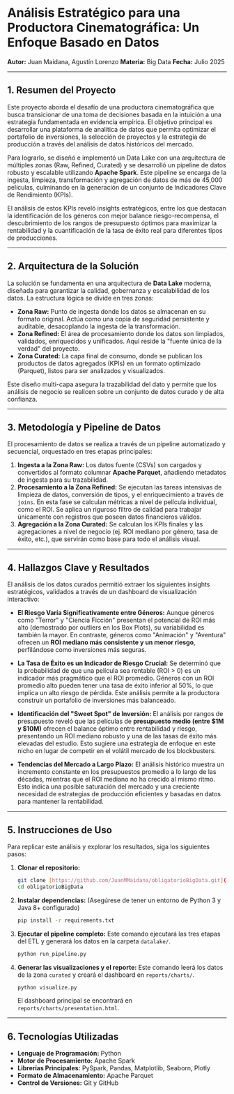 # Análisis Estratégico para una Productora Cinematográfica: Un Enfoque Basado en Datos

**Autor:** Juan Maidana, Agustín Lorenzo
**Materia:** Big Data
**Fecha:** Julio 2025

---

## 1. Resumen del Proyecto

Este proyecto aborda el desafío de una productora cinematográfica que busca transicionar de una toma de decisiones basada en la intuición a una estrategia fundamentada en evidencia empírica. El objetivo principal es desarrollar una plataforma de analítica de datos que permita optimizar el portafolio de inversiones, la selección de proyectos y la estrategia de producción a través del análisis de datos históricos del mercado.

Para lograrlo, se diseñó e implementó un Data Lake con una arquitectura de múltiples zonas (Raw, Refined, Curated) y se desarrolló un pipeline de datos robusto y escalable utilizando **Apache Spark**. Este pipeline se encarga de la ingesta, limpieza, transformación y agregación de datos de más de 45,000 películas, culminando en la generación de un conjunto de Indicadores Clave de Rendimiento (KPIs).

El análisis de estos KPIs reveló insights estratégicos, entre los que destacan la identificación de los géneros con mejor balance riesgo-recompensa, el descubrimiento de los rangos de presupuesto óptimos para maximizar la rentabilidad y la cuantificación de la tasa de éxito real para diferentes tipos de producciones.

---

## 2. Arquitectura de la Solución

La solución se fundamenta en una arquitectura de **Data Lake** moderna, diseñada para garantizar la calidad, gobernanza y escalabilidad de los datos. La estructura lógica se divide en tres zonas:

* **Zona Raw:** Punto de ingesta donde los datos se almacenan en su formato original. Actúa como una copia de seguridad persistente y auditable, desacoplando la ingesta de la transformación.
* **Zona Refined:** El área de procesamiento donde los datos son limpiados, validados, enriquecidos y unificados. Aquí reside la "fuente única de la verdad" del proyecto.
* **Zona Curated:** La capa final de consumo, donde se publican los productos de datos agregados (KPIs) en un formato optimizado (Parquet), listos para ser analizados y visualizados.

Este diseño multi-capa asegura la trazabilidad del dato y permite que los análisis de negocio se realicen sobre un conjunto de datos curado y de alta confianza.

---

## 3. Metodología y Pipeline de Datos

El procesamiento de datos se realiza a través de un pipeline automatizado y secuencial, orquestado en tres etapas principales:

1.  **Ingesta a la Zona Raw:** Los datos fuente (CSVs) son cargados y convertidos al formato columnar **Apache Parquet**, añadiendo metadatos de ingesta para su trazabilidad.
2.  **Procesamiento a la Zona Refined:** Se ejecutan las tareas intensivas de limpieza de datos, conversión de tipos, y el enriquecimiento a través de `joins`. En esta fase se calculan métricas a nivel de película individual, como el ROI. Se aplica un riguroso filtro de calidad para trabajar únicamente con registros que poseen datos financieros válidos.
3.  **Agregación a la Zona Curated:** Se calculan los KPIs finales y las agregaciones a nivel de negocio (ej. ROI mediano por género, tasa de éxito, etc.), que servirán como base para todo el análisis visual.

---

## 4. Hallazgos Clave y Resultados

El análisis de los datos curados permitió extraer los siguientes insights estratégicos, validados a través de un dashboard de visualización interactivo:

* **El Riesgo Varía Significativamente entre Géneros:** Aunque géneros como "Terror" y "Ciencia Ficción" presentan el potencial de ROI más alto (demostrado por outliers en los Box Plots), su variabilidad es también la mayor. En contraste, géneros como "Animación" y "Aventura" ofrecen un **ROI mediano más consistente y un menor riesgo**, perfilándose como inversiones más seguras.

* **La Tasa de Éxito es un Indicador de Riesgo Crucial:** Se determinó que la probabilidad de que una película sea rentable (ROI > 0) es un indicador más pragmático que el ROI promedio. Géneros con un ROI promedio alto pueden tener una tasa de éxito inferior al 50%, lo que implica un alto riesgo de pérdida. Este análisis permite a la productora construir un portafolio de inversiones más balanceado.

* **Identificación del "Sweet Spot" de Inversión:** El análisis por rangos de presupuesto reveló que las películas de **presupuesto medio (entre $1M y $10M)** ofrecen el balance óptimo entre rentabilidad y riesgo, presentando un ROI mediano robusto y una de las tasas de éxito más elevadas del estudio. Esto sugiere una estrategia de enfoque en este nicho en lugar de competir en el volátil mercado de los blockbusters.

* **Tendencias del Mercado a Largo Plazo:** El análisis histórico muestra un incremento constante en los presupuestos promedio a lo largo de las décadas, mientras que el ROI mediano no ha crecido al mismo ritmo. Esto indica una posible saturación del mercado y una creciente necesidad de estrategias de producción eficientes y basadas en datos para mantener la rentabilidad.

---

## 5. Instrucciones de Uso

Para replicar este análisis y explorar los resultados, siga los siguientes pasos:

1.  **Clonar el repositorio:**
    ```bash
    git clone [https://github.com/JuanMMaidana/obligatorioBigData.git](https://github.com/JuanMMaidana/obligatorioBigData.git)
    cd obligatorioBigData
    ```

2.  **Instalar dependencias:**
    (Asegúrese de tener un entorno de Python 3 y Java 8+ configurado)
    ```bash
    pip install -r requirements.txt
    ```

3.  **Ejecutar el pipeline completo:**
    Este comando ejecutará las tres etapas del ETL y generará los datos en la carpeta `datalake/`.
    ```bash
    python run_pipeline.py
    ```

4.  **Generar las visualizaciones y el reporte:**
    Este comando leerá los datos de la zona `curated` y creará el dashboard en `reports/charts/`.
    ```bash
    python visualize.py
    ```
    El dashboard principal se encontrará en `reports/charts/presentation.html`.

---

## 6. Tecnologías Utilizadas

* **Lenguaje de Programación:** Python
* **Motor de Procesamiento:** Apache Spark
* **Librerías Principales:** PySpark, Pandas, Matplotlib, Seaborn, Plotly
* **Formato de Almacenamiento:** Apache Parquet
* **Control de Versiones:** Git y GitHub